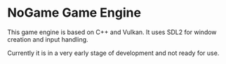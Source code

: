 # NoGame Game Engine

  This game engine is based on C++ and Vulkan.
  It uses SDL2 for window creation and input handling.
  
  Currently it is in a very early stage of development and not ready for use.

